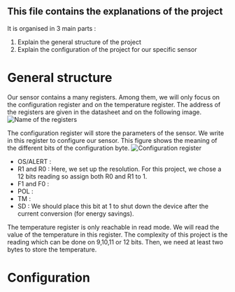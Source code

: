 ## This file contains the explanations of the project

It is organised in 3 main parts :
1. Explain the general structure of the project
2. Explain the configuration of the project for our specific sensor


# General structure
Our sensor contains a many registers. Among them, we will only focus on the configuration register and on the temperature register. The address of the registers are given in the datasheet and on the following image. 
![Name of the registers](https://user-images.githubusercontent.com/81489863/117309529-c809d080-ae82-11eb-95a3-3eadd410cb91.png)

The configuration register will store the parameters of the sensor. We write in this register to configure our sensor. This figure shows the meaning of the different bits of the configuration byte.
![Configuration register](https://user-images.githubusercontent.com/81489863/117314000-aad70100-ae86-11eb-8886-ca99b38e1b78.png)
* OS/ALERT : 
* R1 and R0 : Here, we set up the resolution. For this project, we chose a 12 bits reading so assign both R0 and R1 to 1.
* F1 and F0 :
* POL : 
* TM : 
* SD : We should place this bit at 1 to shut down the device after the current conversion (for energy savings). 

The temperature register is only reachable in read mode. We will read the value of the temperature in this register. The complexity of this project is the reading which can be done on 9,10,11 or 12 bits. Then, we need at least two bytes to store the temperature. 


# Configuration 

 


